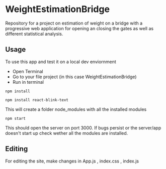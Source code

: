 # WeightEstimationBridge
Repository for a project on estimation of weight on a bridge with a progressive web application for opening an closing the gates as well as different statistical analysis.

## Usage
To use this app and test it on a local dev enviornment 
* Open Terminal
* Go to your file project (in this case WeightEstimationBridge)
* Run in terminal

```bison
npm install
```
```bison
npm install react-blink-text
```
This will create a folder node_modules with all the installed modules
```bison
npm start
```
This should open the server on port 3000.
If bugs persist or the server/app doesn't start up check wether all the modules are installed.

## Editing
For editing the site, make changes in App.js , index.css , index.js
